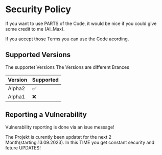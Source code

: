 # Security Policy

If you want to use PARTS of the Code, it would be nice if you could give some credit to me (AI_Max).

If you accept those Terms you can use the Code acording.

## Supported Versions

The supportet Versions
The Versions are different Brances

| Version | Supported          |
| ------- | ------------------ |
| Alpha2  | :white_check_mark: |
| Alpha1  | :x:                |

## Reporting a Vulnerability

Vulnerability reporting is done via an isue message!

The Projekt is curently been updatet for the next 2 Month(starting:13.09.2023).
In this TIME you get constant security and feture UPDATES!
